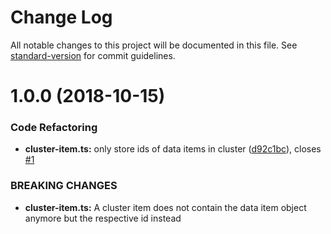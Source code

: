 # Change Log

All notable changes to this project will be documented in this file. See [standard-version](https://github.com/conventional-changelog/standard-version) for commit guidelines.

<a name="1.0.0"></a>
# 1.0.0 (2018-10-15)


### Code Refactoring

* **cluster-item.ts:** only store ids of data items in cluster ([d92c1bc](https://github.com/dbvis-ukon/vd-scatterplot/commit/d92c1bc)), closes [#1](https://github.com/dbvis-ukon/vd-scatterplot/issues/1)


### BREAKING CHANGES

* **cluster-item.ts:** A cluster item does not contain the data item object anymore but the respective id
instead
